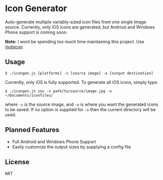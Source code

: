 # Icon Generator

Auto-generate multiple variably-sized icon files from one single image source.
Currently, only iOS icons are generated, but Andriod and Windows Phone support is coming soon.

**Note:** I wont be spending too much time maintaining this project. Use [mobicon](https://github.com/SamVerschueren/mobicon).

## Usage

```
$ ./icongen.js [platforms] -s [source image] -o [output destination]
```

Currently, only iOS is fully supported. To generate all iOS icons, simply type:

```
$ ./icongen.js ios -s path/to/source/image.jpg -o ~/Documents/iconfiles/
```
where `-s` is the source image, and `-o` is where you want the generated icons to be saved.
If no option is supplied for `-o` then the current directory will be used.

## Planned Features

- Full Android and Windows Phone Support
- Easily customize the output sizes by supplying a config file

## License

MIT


